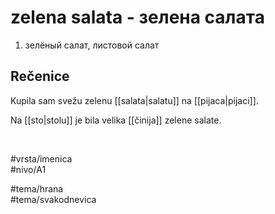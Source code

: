 # zelena salata - зелена салата

1. зелёный салат, листовой салат  

## Rečenice

Kupila sam svežu zelenu [[salata|salatu]] na [[pijaca|pijaci]].  

Na [[sto|stolu]] je bila velika [[činija]] zelene salate.  

<br>

#vrsta/imenica  
#nivo/A1  

#tema/hrana  
#tema/svakodnevica  
